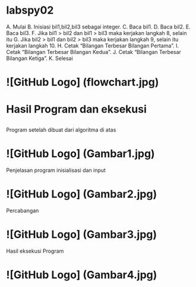 # labspy02


A. Mulai
B. Inisiasi bil1,bil2,bil3 sebagai integer.
C. Baca bil1.
D. Baca bil2.
E. Baca bil3.
F. Jika bil1 > bil2 dan bil1 > bil3 maka kerjakan langkah 8, selain itu
G. Jika bil2 > bil1 dan bil2 > bil3 maka kerjakan langkah 9, selain itu kerjakan langkah 10.
H. Cetak “Bilangan Terbesar Bilangan Pertama”.
I. Cetak “Bilangan Terbesar Bilangan Kedua”.
J. Cetak “Bilangan Terbesar Bilangan Ketiga”.
K. Selesai
# ![GitHub Logo] (flowchart.jpg)

# Hasil Program dan eksekusi <h2>
Program setelah dibuat dari algoritma di atas
# ![GitHub Logo] (Gambar1.jpg)


Penjelasan program
inisialisasi dan input
# ![GitHub Logo] (Gambar2.jpg)


Percabangan
# ![GitHub Logo] (Gambar3.jpg)


Hasil eksekusi Program
# ![GitHub Logo] (Gambar4.jpg)
